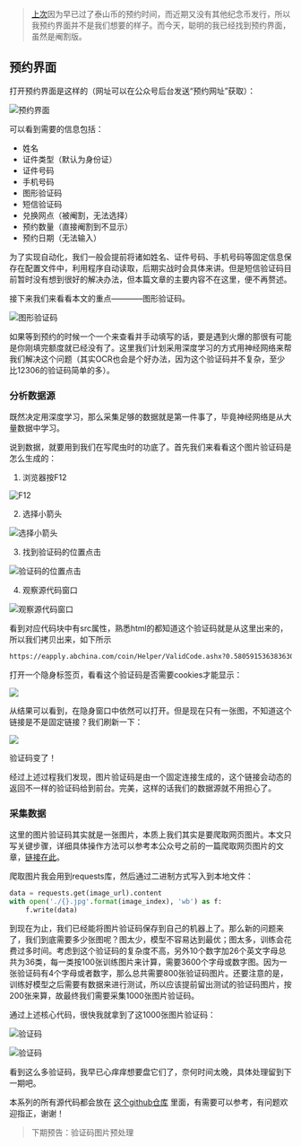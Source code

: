 > [上次](http://mp.weixin.qq.com/s?__biz=MzI2MjQ3NTQzOQ==&mid=100000121&idx=1&sn=da90bea2b1cf60f040b8ccb19eb9922e&chksm=6a4bdab95d3c53afa1e3fdb1b75d83b343f0ede413d1cda4aa17d706c59bb17228874c3fd1ff#rd)因为早已过了泰山币的预约时间，而近期又没有其他纪念币发行，所以我预约界面并不是我们想要的样子。而今天，聪明的我已经找到预约界面，虽然是阉割版。

## 预约界面

打开预约界面是这样的（网址可以在公众号后台发送“预约网址”获取）：

![预约界面](https://user-gold-cdn.xitu.io/2019/12/9/16eeaf42a01e30ef?w=808&h=590&f=png&s=60865)

可以看到需要的信息包括：
- 姓名
- 证件类型（默认为身份证）
- 证件号码
- 手机号码
- 图形验证码
- 短信验证码
- 兑换网点（被阉割，无法选择）
- 预约数量（直接阉割到不显示）
- 预约日期（无法输入）

为了实现自动化，我们一般会提前将诸如姓名、证件号码、手机号码等固定信息保存在配置文件中，利用程序自动读取，后期实战时会具体来讲。但是短信验证码目前暂时没有想到很好的解决办法，但本篇文章的主要内容不在这里，便不再赘述。

接下来我们来看看本文的重点————图形验证码。

![图形验证码](https://user-gold-cdn.xitu.io/2019/12/9/16eeaff4f8b790b2?w=624&h=50&f=png&s=9575)

如果等到预约的时候一个一个来查看并手动填写的话，要是遇到火爆的那很有可能是你刚填完额度就已经没有了。这里我们计划采用深度学习的方式用神经网络来帮我们解决这个问题（其实OCR也会是个好办法，因为这个验证码并不复杂，至少比12306的验证码简单的多）。

### 分析数据源

既然决定用深度学习，那么采集足够的数据就是第一件事了，毕竟神经网络是从大量数据中学习。

说到数据，就要用到我们在写爬虫时的功底了。首先我们来看看这个图片验证码是怎么生成的：
1. 浏览器按F12

![F12](https://user-gold-cdn.xitu.io/2019/12/9/16eeb06d91ac7dab?w=1358&h=621&f=png&s=99666)

2. 选择小箭头

![选择小箭头](https://user-gold-cdn.xitu.io/2019/12/9/16eeb077ddd9d851?w=102&h=55&f=png&s=1108)

3. 找到验证码的位置点击

![验证码的位置点击](https://user-gold-cdn.xitu.io/2019/12/9/16eeb08c3d2086c9?w=233&h=106&f=png&s=10295)

4. 观察源代码窗口

![观察源代码窗口](https://user-gold-cdn.xitu.io/2019/12/9/16eeb09e27243490?w=460&h=143&f=png&s=21515)

看到对应代码块中有src属性，熟悉html的都知道这个验证码就是从这里出来的，所以我们拷贝出来，如下所示

```html
https://eapply.abchina.com/coin/Helper/ValidCode.ashx?0.5805915363836303
```

打开一个隐身标签页，看看这个验证码是否需要cookies才能显示：

![](https://user-gold-cdn.xitu.io/2019/12/9/16eeb10b8e10dc58?w=843&h=225&f=png&s=19294)

从结果可以看到，在隐身窗口中依然可以打开。但是现在只有一张图，不知道这个链接是不是固定链接？我们刷新一下：

![](https://user-gold-cdn.xitu.io/2019/12/9/16eeb120ace5154e?w=842&h=223&f=png&s=18503)

验证码变了！

经过上述过程我们发现，图片验证码是由一个固定连接生成的，这个链接会动态的返回不一样的验证码给到前台。完美，这样的话我们的数据源就不用担心了。

### 采集数据

这里的图片验证码其实就是一张图片，本质上我们其实是要爬取网页图片。本文只写关键步骤，详细具体操作方法可以参考本公众号之前的一篇爬取网页图片的文章，[链接在此](http://mp.weixin.qq.com/s?__biz=MzI2MjQ3NTQzOQ==&mid=100000049&idx=1&sn=345e8b6ba1e6212b46e84d23fc411a7c&chksm=6a4bdaf15d3c53e78ad0c38d33959a083f13aa8ce5b468cbd02c738f02ffa8f26fda9069a858#rd)。

爬取图片我会用到requests库，然后通过二进制方式写入到本地文件：

```python
data = requests.get(image_url).content
with open('./{}.jpg'.format(image_index), 'wb') as f:
    f.write(data)
```

到现在为止，我们已经能将图片验证码保存到自己的机器上了。那么新的问题来了，我们到底需要多少张图呢？图太少，模型不容易达到最优；图太多，训练会花费过多时间。考虑到这个验证码的复杂度不高，另外10个数字加26个英文字母总共为36类，每一类按100张训练图片来计算，需要3600个字母或数字图。因为一张验证码有4个字母或者数字，那么总共需要800张验证码图片。还要注意的是，训练好模型之后需要有数据来进行测试，所以应该提前留出测试的验证码图片，按200张来算，故最终我们需要采集1000张图片验证码。

通过上述核心代码，很快我就拿到了这1000张图片验证码：

![验证码](https://user-gold-cdn.xitu.io/2019/12/9/16eeb297172340fa?w=657&h=469&f=png&s=153017)

![验证码](https://user-gold-cdn.xitu.io/2019/12/9/16eeb2aac1ae65b3?w=421&h=615&f=png&s=29569)

看到这么多验证码，我早已心痒痒想要盘它们了，奈何时间太晚，具体处理留到下一期吧。

本系列的所有源代码都会放在 [这个github仓库](https://github.com/TitusWongCN/AutoTokenAppointment) 里面，有需要可以参考，有问题欢迎指正，谢谢！


> 下期预告：验证码图片预处理